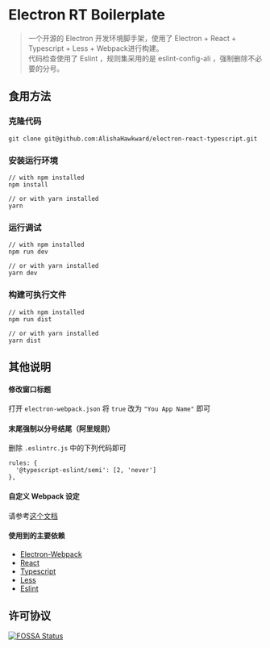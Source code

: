# Electron RT Boilerplate
> 一个开源的 Electron 开发环境脚手架，使用了 Electron + React + Typescript + Less + Webpack进行构建。  
> 代码检查使用了 Eslint ，规则集采用的是 eslint-config-ali ，强制删除不必要的分号。

## 食用方法

### 克隆代码

```
git clone git@github.com:AlishaHawkward/electron-react-typescript.git
```

### 安装运行环境

```
// with npm installed
npm install

// or with yarn installed
yarn
```

### 运行调试
```
// with npm installed
npm run dev

// or with yarn installed
yarn dev
```

### 构建可执行文件
```
// with npm installed
npm run dist

// or with yarn installed
yarn dist
```

## 其他说明

#### 修改窗口标题
打开 `electron-webpack.json` 将 `true` 改为 `"You App Name"` 即可

#### 末尾强制以分号结尾（阿里规则）
删除 `.eslintrc.js` 中的下列代码即可
```
rules: {
  '@typescript-eslint/semi': [2, 'never']
},
```

#### 自定义 Webpack 设定
请参考[这个文档](https://webpack.electron.build/modifying-webpack-configurations)

#### 使用到的主要依赖

+ [Electron-Webpack](https://webpack.electron.build/)
+ [React](https://react.docschina.org/)
+ [Typescript](https://www.typescriptlang.org/)
+ [Less](http://lesscss.org/)
+ [Eslint](https://eslint.org/)

## 许可协议

[![FOSSA Status](https://app.fossa.com/api/projects/git%2Bgithub.com%2FAlishaHawkward%2Felectron-react-typescript.svg?type=large)](https://app.fossa.com/api/projects/git%2Bgithub.com%2FAlishaHawkward%2Felectron-react-typescript.svg?type=large)